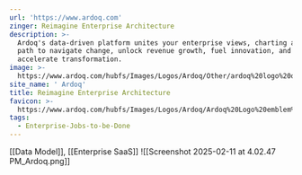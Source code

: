 ```yaml
---
url: 'https://www.ardoq.com'
zinger: Reimagine Enterprise Architecture
description: >-
  Ardoq's data-driven platform unites your enterprise views, charting a clear
  path to navigate change, unlock revenue growth, fuel innovation, and
  accelerate transformation.
image: >-
  https://www.ardoq.com/hubfs/Images/Logos/Ardoq/Other/ardoq%20logo%20on%20purple%20background.png
site_name: ' Ardoq'
title: Reimagine Enterprise Architecture
favicon: >-
  https://www.ardoq.com/hubfs/Images/Logos/Ardoq/Ardoq%20Logo%20emblem%20icon%20wink.svg
tags:
  - Enterprise-Jobs-to-be-Done
---
```

[[Data Model]], [[Enterprise SaaS]]
![[Screenshot 2025-02-11 at 4.02.47 PM_Ardoq.png]]
